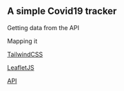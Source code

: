 ## A simple Covid19 tracker

Getting data from the API

Mapping it

[TailwindCSS](https://tailwindcss.com/)

[LeafletJS](https://leafletjs.com/)

[API](https://github.com/NovelCOVID/API)